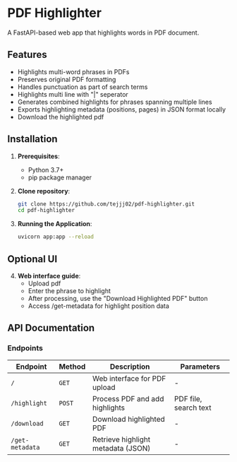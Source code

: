 # PDF Highlighter

A FastAPI-based web app that highlights words in PDF document.

## Features
- Highlights multi-word phrases in PDFs
- Preserves original PDF formatting
- Handles punctuation as part of search terms
- Highlights multi line with "|" seperator 
- Generates combined highlights for phrases spanning multiple lines
- Exports highlighting metadata (positions, pages) in JSON format locally
- Download the highlighted pdf

## Installation

1. **Prerequisites**:
   - Python 3.7+
   - pip package manager

2. **Clone repository**:
   ```bash
   git clone https://github.com/tejjj02/pdf-highlighter.git
   cd pdf-highlighter
3. **Running the Application**:
   ```bash
   uvicorn app:app --reload

##  Optional UI

   4. **Web interface guide**:
      - Upload pdf
      - Enter the phrase to highlight
      - After processing, use the "Download Highlighted PDF" button
      - Access /get-metadata for highlight position data
##  API Documentation

### Endpoints

| Endpoint      | Method | Description                          | Parameters           |
|---------------|--------|--------------------------------------|----------------------|
| `/`           | `GET`  | Web interface for PDF upload         | -                    |
| `/highlight`  | `POST` | Process PDF and add highlights       | PDF file, search text |
| `/download`   | `GET`  | Download highlighted PDF             | -                    |
| `/get-metadata`| `GET`  | Retrieve highlight metadata (JSON)   | -                    |

